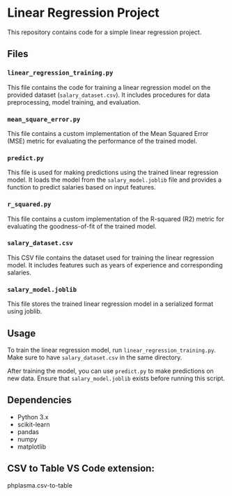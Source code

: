 # Linear Regression Project

This repository contains code for a simple linear regression project.

## Files

### `linear_regression_training.py`

This file contains the code for training a linear regression model on the provided dataset (`salary_dataset.csv`). It includes procedures for data preprocessing, model training, and evaluation.

### `mean_square_error.py`

This file contains a custom implementation of the Mean Squared Error (MSE) metric for evaluating the performance of the trained model.

### `predict.py`

This file is used for making predictions using the trained linear regression model. It loads the model from the `salary_model.joblib` file and provides a function to predict salaries based on input features.

### `r_squared.py`

This file contains a custom implementation of the R-squared (R2) metric for evaluating the goodness-of-fit of the trained model.

### `salary_dataset.csv`

This CSV file contains the dataset used for training the linear regression model. It includes features such as years of experience and corresponding salaries.

### `salary_model.joblib`

This file stores the trained linear regression model in a serialized format using joblib.

## Usage

To train the linear regression model, run `linear_regression_training.py`. Make sure to have `salary_dataset.csv` in the same directory.

After training the model, you can use `predict.py` to make predictions on new data. Ensure that `salary_model.joblib` exists before running this script.

## Dependencies

- Python 3.x
- scikit-learn
- pandas
- numpy
- matplotlib

## CSV to Table VS Code extension: 
phplasma.csv-to-table

